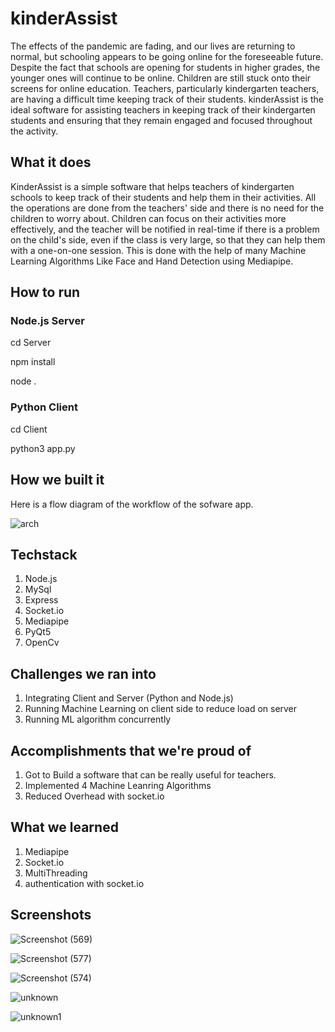 # kinderAssist

The effects of the pandemic are fading, and our lives are returning to normal, but schooling appears to be going online for the foreseeable future. Despite the fact that schools are opening for students in higher grades, the younger ones will continue to be online. Children are still stuck onto their screens for online education. Teachers, particularly kindergarten teachers, are having a difficult time keeping track of their students. kinderAssist is the ideal software for assisting teachers in keeping track of their kindergarten students and ensuring that they remain engaged and focused throughout the activity.

## What it does
KinderAssist is a simple software that helps teachers of kindergarten schools to keep track of their students and help them in their activities. All the operations are done from the teachers' side and there is no need for the children to worry about. Children can focus on their activities more effectively, and the teacher will be notified in real-time if there is a problem on the child's side, even if the class is very large, so that they can help them with a one-on-one session. This is done with the help of many Machine Learning Algorithms Like Face and Hand Detection using Mediapipe. 

## How to run

### Node.js Server
cd Server

npm install

node .


### Python Client
cd Client

python3 app.py

## How we built it

Here is a flow diagram of the workflow of the sofware app.

![arch](https://user-images.githubusercontent.com/56340004/138595576-f295ee9f-c850-4242-9b34-fc52d3d92352.png)


## Techstack

1. Node.js
2. MySql
3. Express
4. Socket.io
5. Mediapipe
6. PyQt5
7. OpenCv

## Challenges we ran into

1. Integrating Client and Server (Python and Node.js) 
2. Running Machine Learning on client side to reduce load on server
3. Running ML algorithm concurrently


## Accomplishments that we're proud of
1. Got to Build a software that can be really useful for teachers.
2. Implemented 4 Machine Leanring Algorithms
3. Reduced Overhead with socket.io

## What we learned
1. Mediapipe
2. Socket.io
3. MultiThreading
4. authentication with socket.io


## Screenshots

![Screenshot (569)](https://user-images.githubusercontent.com/56340004/138599657-82d0093f-c5ea-4a45-854d-c02476a33d7c.png)

![Screenshot (577)](https://user-images.githubusercontent.com/56340004/138600323-47a18b88-b4fc-4e79-9ccc-f901c36e1442.png)

![Screenshot (574)](https://user-images.githubusercontent.com/56340004/138600478-3ef88dd4-21ce-4bee-8cec-121d37a58033.png)

![unknown](https://user-images.githubusercontent.com/56340004/138600516-85033df0-8bc3-4a0a-83b2-9906a49ec403.png)

![unknown1](https://user-images.githubusercontent.com/56340004/138600673-c40656a8-e25e-44ca-9ba9-4000e7a77f0c.png)


